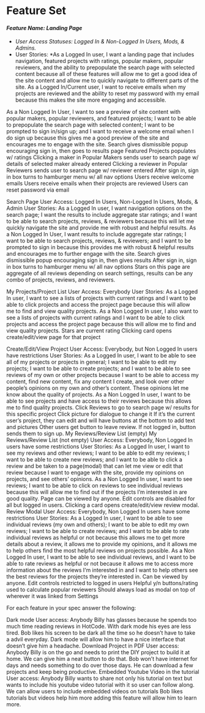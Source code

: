 # Feature Set



#### _Feature Name: Landing Page_
* *User Access Statuses:* _Logged In & Non-Logged In Users, Mods, & Admins._
* User Stories: 
  *As a Logged In user, I want a landing page that includes navigation, featured projects with ratings, popular makers, popular reviewers, and the ability to prepopulate the search page with selected content because all of these features will allow me to get a good idea of the site content and allow me to quickly navigate to different parts of the site. As a Logged In/Current user, I want to receive emails when my projects are reviewed and the ability to reset my password with my email because this makes the site more engaging and accessible.
  
  
As a Non Logged In User, I want to see a preview of site content with popular makers, popular reviewers, and featured projects; I want to be able to prepopulate the search page with selected content; I want to be prompted to sign in/sign up; and I want to receive a welcome email when I do sign up because this gives me a good preview of the site and encourages me to engage with the site.
Search gives dismissible popup encouraging sign in, then goes to results page
Featured Projects populates w/ ratings
Clicking a maker in Popular Makers sends user to search page w/ details of selected maker already entered
Clicking a reviewer in Popular Reviewers sends user to search page w/ reviewer entered
After sign in, sign in box turns to hamburger menu w/ all nav options
Users receive welcome emails
Users receive emails when their projects are reviewed
Users can reset password via email

Search Page
User Access: Logged In Users, Non-Logged In Users, Mods, & Admin
User Stories: 
As a Logged In user, I want navigation options on the search page; I want the results to include aggregate star ratings; and I want to be able to search projects, reviews, & reviewers because this will let me quickly navigate the site and provide me with robust and helpful results.
As a Non Logged In User, I want results to include aggregate star ratings; I want to be able to search projects, reviews, & reviewers; and I want to be prompted to sign in because this provides me with robust & helpful results and encourages me to further engage with the site.
Search gives dismissible popup encouraging sign in, then gives results
After sign in, sign in box turns to hamburger menu w/ all nav options
Stars on this page are aggregate of all reviews
depending on search settings, results can be any combo of projects, reviews, and reviewers.

My Projects/Project List
User Access: Everybody
User Stories: 
As a Logged In user, I want to see a lists of projects with current ratings and I want to be able to click projects and access the project page because this will allow me to find and view quality projects.
As a Non Logged In user, I also want to see a lists of projects with current ratings and I want to be able to click projects and access the project page because this will allow me to find and view quality projects.
Stars are current rating
Clicking card opens create/edit/view page for that project

Create/Edit/View Project
User Access: Everybody, but Non Logged In users have restrictions
User Stories: 
As a Logged In user, I want to be able to see all of my projects or projects in general; I want to be able to edit my projects; I want to be able to create projects; and I want to be able to see reviews of my own or other projects because I want to be able to access my content, find new content, fix any content I create, and look over other people’s opinions on my own and other’s content. These opinions let me know about the quality of projects.
As a Non Logged In user, I want to be able to see projects and have access to their reviews because this allows me to find quality projects.
Click Reviews to go to search page w/ results for this specific project
Click picture for dialogue to change it
If it’s the current user’s project, they can edit and will have buttons at the bottom to add text and pictures
Other users get button to leave review. If not logged in, button sends them to sign up.
My Reviews/Review List (empty)
My Reviews/Review List (not empty)
User Access: Everybody, Non Logged In users have some restrictions
User Stories:
As a Logged In user, I want to see my reviews and other reviews; I want to be able to edit my reviews; I want to be able to create new reviews; and I want to be able to click a review and be taken to a page(modal) that can let me view or edit that review because I want to engage with the site, provide my opinions on projects, and see others’ opinions.
As a Non Logged In user, I want to see reviews; I want to be able to click on reviews to see individual reviews because this will allow me to find out if the projects I’m interested in are good quality.
Page can be viewed by anyone. Edit controls are disabled for all but logged in users.
Clicking a card opens create/edit/view review modal. 
Review Modal
User Access: Everybody, Non Logged In users have some restrictions
User Stories:
As a Logged In user, I want to be able to see individual reviews (my own and others); I want to be able to edit my own reviews; I want to be able to create reviews; and I want to be able to rate individual reviews as helpful or not because this allows me to get more details about a review, it allows me to provide my opinions, and it allows me to help others find the most helpful reviews on projects possible.
As a Non Logged In user, I want to be able to see individual reviews, and I want to be able to rate reviews as helpful or not because it allows me to access more information about the reviews I‘m interested in and I want to help others see the best reviews for the projects they’re interested in.
Can be viewed by anyone. Edit controls restricted to logged in users
Helpful y/n buttons/rating used to calculate popular reviewers
Should always load as modal on top of wherever it was linked from
Settings


For each feature in your spec answer the following:

Dark mode
User access: Anybody
Billy has glasses because he spends too much time reading reviews in HotCode. With dark mode his eyes are less tired.
Bob likes his screen to be dark all the time so he doesn’t have to take a advil everyday. Dark mode will allow him to have a nice interface that doesn’t give him a headache.
Download Project in PDF
User access: Anybody
Billy is on the go and needs to print the DIY project to build it at home. We can give him a neat button to do that.
Bob won’t have internet for days and needs something to do over those days. He can download a few projects and keep being productive.
Embedded Youtube Video in the tutorial
User access: Anybody
Billy wants to share not only his tutorial on text but wants to include his youtube video tutorial with it so user can follow along. We can allow users to include embedded videos on tutorials
Bob likes tutorials but videos help him more adding this feature will allow him to learn more.
